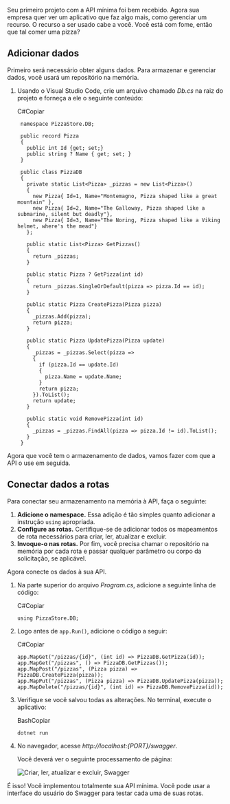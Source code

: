 Seu primeiro projeto com a API mínima foi bem recebido. Agora sua empresa quer ver um aplicativo que faz algo mais, como gerenciar um recurso. O recurso a ser usado cabe a você. Você está com fome, então que tal comer uma pizza?

## Adicionar dados

Primeiro será necessário obter alguns dados. Para armazenar e gerenciar dados, você usará um repositório na memória.

1.  Usando o Visual Studio Code, crie um arquivo chamado _Db.cs_ na raiz do projeto e forneça a ele o seguinte conteúdo:
    
    C#Copiar
    
    ```
     namespace PizzaStore.DB; 
    
     public record Pizza 
     {
       public int Id {get; set;} 
       public string ? Name { get; set; }
     }
    
     public class PizzaDB
     {
       private static List<Pizza> _pizzas = new List<Pizza>()
       {
         new Pizza{ Id=1, Name="Montemagno, Pizza shaped like a great mountain" },
         new Pizza{ Id=2, Name="The Galloway, Pizza shaped like a submarine, silent but deadly"},
         new Pizza{ Id=3, Name="The Noring, Pizza shaped like a Viking helmet, where's the mead"} 
       };
    
       public static List<Pizza> GetPizzas() 
       {
         return _pizzas;
       } 
    
       public static Pizza ? GetPizza(int id) 
       {
         return _pizzas.SingleOrDefault(pizza => pizza.Id == id);
       } 
    
       public static Pizza CreatePizza(Pizza pizza) 
       {
         _pizzas.Add(pizza);
         return pizza;
       }
    
       public static Pizza UpdatePizza(Pizza update) 
       {
         _pizzas = _pizzas.Select(pizza =>
         {
           if (pizza.Id == update.Id)
           {
             pizza.Name = update.Name;
           }
           return pizza;
         }).ToList();
         return update;
       }
    
       public static void RemovePizza(int id)
       {
         _pizzas = _pizzas.FindAll(pizza => pizza.Id != id).ToList();
       }
     }
    ```
    

Agora que você tem o armazenamento de dados, vamos fazer com que a API o use em seguida.

## Conectar dados a rotas

Para conectar seu armazenamento na memória à API, faça o seguinte:

1.  **Adicione o namespace.** Essa adição é tão simples quanto adicionar a instrução `using` apropriada.
2.  **Configure as rotas.** Certifique-se de adicionar todos os mapeamentos de rota necessários para criar, ler, atualizar e excluir.
3.  **Invoque-o nas rotas.** Por fim, você precisa chamar o repositório na memória por cada rota e passar qualquer parâmetro ou corpo da solicitação, se aplicável.

Agora conecte os dados à sua API.

1.  Na parte superior do arquivo _Program.cs_, adicione a seguinte linha de código:
    
    C#Copiar
    
    ```
    using PizzaStore.DB;
    ```
    
2.  Logo antes de `app.Run()`, adicione o código a seguir:
    
    C#Copiar
    
    ```
    app.MapGet("/pizzas/{id}", (int id) => PizzaDB.GetPizza(id));
    app.MapGet("/pizzas", () => PizzaDB.GetPizzas());
    app.MapPost("/pizzas", (Pizza pizza) => PizzaDB.CreatePizza(pizza));
    app.MapPut("/pizzas", (Pizza pizza) => PizzaDB.UpdatePizza(pizza));
    app.MapDelete("/pizzas/{id}", (int id) => PizzaDB.RemovePizza(id));
    ```
    
3.  Verifique se você salvou todas as alterações. No terminal, execute o aplicativo:
    
    BashCopiar
    
    ```
    dotnet run
    ```
    
4.  No navegador, acesse _http://localhost:{PORT}/swagger_.
    
    Você deverá ver o seguinte processamento de página:
    
    ![Criar, ler, atualizar e excluir, Swagger](https://learn.microsoft.com/pt-br/training/aspnetcore/build-web-api-minimal-api/media/swagger-crud.png)
    

É isso! Você implementou totalmente sua API mínima. Você pode usar a interface do usuário do Swagger para testar cada uma de suas rotas.

